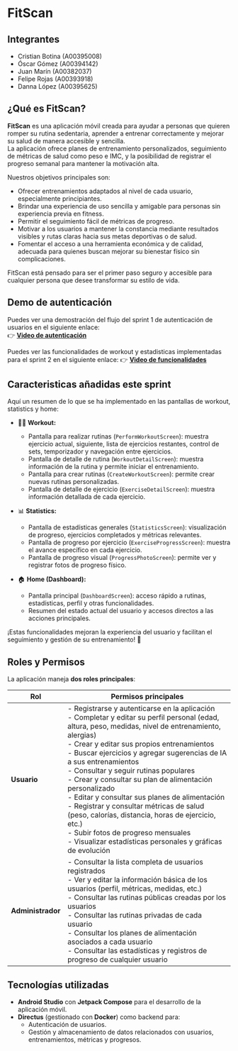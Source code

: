 # FitScan

## Integrantes

- Cristian Botina (A00395008)  
- Óscar Gómez (A00394142)  
- Juan Marín (A00382037)  
- Felipe Rojas (A00393918)  
- Danna López (A00395625)

## ¿Qué es FitScan?

**FitScan** es una aplicación móvil creada para ayudar a personas que quieren romper su rutina sedentaria, aprender a entrenar correctamente y mejorar su salud de manera accesible y sencilla.  
La aplicación ofrece planes de entrenamiento personalizados, seguimiento de métricas de salud como peso e IMC, y la posibilidad de registrar el progreso semanal para mantener la motivación alta.

Nuestros objetivos principales son:

- Ofrecer entrenamientos adaptados al nivel de cada usuario, especialmente principiantes.
- Brindar una experiencia de uso sencilla y amigable para personas sin experiencia previa en fitness.
- Permitir el seguimiento fácil de métricas de progreso.
- Motivar a los usuarios a mantener la constancia mediante resultados visibles y rutas claras hacia sus metas deportivas o de salud.
- Fomentar el acceso a una herramienta económica y de calidad, adecuada para quienes buscan mejorar su bienestar físico sin complicaciones.

FitScan está pensado para ser el primer paso seguro y accesible para cualquier persona que desee transformar su estilo de vida.

## Demo de autenticación

Puedes ver una demostración del flujo del sprint 1 de autenticación de usuarios en el siguiente enlace:  
👉 **[Video de autenticación](https://youtube.com/shorts/ox61H1Qyyjo?feature=share)**

Puedes ver las funcionalidades de workout y estadisticas implementadas para el sprint 2 en el siguiente enlace:
 👉 **[Video de funcionalidades](https://youtu.be/iRs79wpJSSQ)**

## Caracteristicas añadidas este sprint

Aquí un resumen de lo que se ha implementado en las pantallas de workout, statistics y home:

- 🏋️‍♂️ **Workout:**
  - Pantalla para realizar rutinas (`PerformWorkoutScreen`): muestra ejercicio actual, siguiente, lista de ejercicios restantes, control de sets, temporizador y navegación entre ejercicios.
  - Pantalla de detalle de rutina (`WorkoutDetailScreen`): muestra información de la rutina y permite iniciar el entrenamiento.
  - Pantalla para crear rutinas (`CreateWorkoutScreen`): permite crear nuevas rutinas personalizadas.
  - Pantalla de detalle de ejercicio (`ExerciseDetailScreen`): muestra información detallada de cada ejercicio.

- 📊 **Statistics:**
  - Pantalla de estadísticas generales (`StatisticsScreen`): visualización de progreso, ejercicios completados y métricas relevantes.
  - Pantalla de progreso por ejercicio (`ExerciseProgressScreen`): muestra el avance específico en cada ejercicio.
  - Pantalla de progreso visual (`ProgressPhotoScreen`): permite ver y registrar fotos de progreso físico.

- 🏠 **Home (Dashboard):**
  - Pantalla principal (`DashboardScreen`): acceso rápido a rutinas, estadísticas, perfil y otras funcionalidades.
  - Resumen del estado actual del usuario y accesos directos a las acciones principales.

¡Estas funcionalidades mejoran la experiencia del usuario y facilitan el seguimiento y gestión de su entrenamiento! 🚀

## Roles y Permisos

La aplicación maneja **dos roles principales**:

| Rol               | Permisos principales                                                                                                                                                                |
|-------------------|-------------------------------------------------------------------------------------------------------------------------------------------------------------------------------------|
| **Usuario**        | - Registrarse y autenticarse en la aplicación<br>- Completar y editar su perfil personal (edad, altura, peso, medidas, nivel de entrenamiento, alergias)<br>- Crear y editar sus propios entrenamientos<br>- Buscar ejercicios y agregar sugerencias de IA a sus entrenamientos<br>- Consultar y seguir rutinas populares<br>- Crear y consultar su plan de alimentación personalizado<br>- Editar y consultar sus planes de alimentación<br>- Registrar y consultar métricas de salud (peso, calorías, distancia, horas de ejercicio, etc.)<br>- Subir fotos de progreso mensuales<br>- Visualizar estadísticas personales y gráficas de evolución |
| **Administrador** | - Consultar la lista completa de usuarios registrados<br>- Ver y editar la información básica de los usuarios (perfil, métricas, medidas, etc.)<br>- Consultar las rutinas públicas creadas por los usuarios<br>- Consultar las rutinas privadas de cada usuario<br>- Consultar los planes de alimentación asociados a cada usuario<br>- Consultar las estadísticas y registros de progreso de cualquier usuario |

## Tecnologías utilizadas

- **Android Studio** con **Jetpack Compose** para el desarrollo de la aplicación móvil.
- **Directus** (gestionado con **Docker**) como backend para:
  - Autenticación de usuarios.
  - Gestión y almacenamiento de datos relacionados con usuarios, entrenamientos, métricas y progresos.
